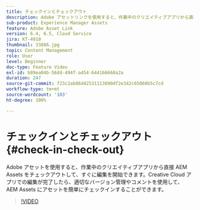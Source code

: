 ```yaml
---
title: チェックインとチェックアウト
description: Adobe アセットリンクを使用すると、作業中のクリエイティブアプリから直接 AEM Assets をチェックアウトして、すぐに編集を開始できます。Creative Cloud アプリでの編集が完了したら、適切なバージョン管理やコメントを使用して、AEM Assets にアセットを簡単にチェックインすることができます。
sub-product: Experience Manager Assets
feature: Adobe Asset Link
version: 6.4, 6.5, Cloud Service
jira: KT-4910
thumbnail: 33886.jpg
topic: Content Management
role: User
level: Beginner
doc-type: Feature Video
exl-id: b89ea04b-56dd-494f-a454-644166660a2a
duration: 247
source-git-commit: f23c2ab86d42531113690df2e342c65060b5c7cd
workflow-type: tm+mt
source-wordcount: '103'
ht-degree: 100%

---
```


# チェックインとチェックアウト {#check-in-check-out}

Adobe アセットを使用すると、作業中のクリエイティブアプリから直接 AEM Assets をチェックアウトして、すぐに編集を開始できます。Creative Cloud アプリでの編集が完了したら、適切なバージョン管理やコメントを使用して、AEM Assets にアセットを簡単にチェックインすることができます。

>[!VIDEO](https://video.tv.adobe.com/v/33886?quality=12&learn=on)
